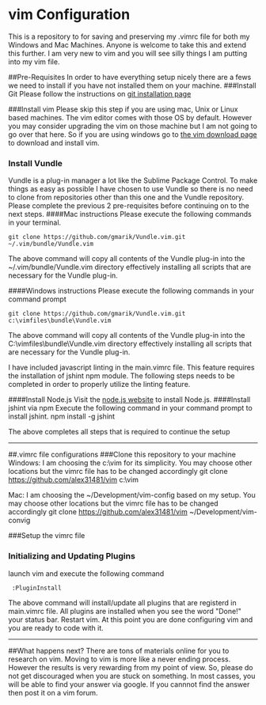 # vim Configuration 
This is a repository to for saving and preserving my .vimrc file for both my Windows and Mac Machines. Anyone is welcome to take this and extend this further. I am very new to vim and you will see silly things I am putting into my vim file. 

##Pre-Requisites
In order to have everything setup nicely there are a fews we need to install if you have not installed them on your machine.
###Install Git
Please follow the instructions on [git installation page](http://git-scm.com/book/en/v2/Getting-Started-Installing-Git) 

###Install vim
Please skip this step if you are using mac, Unix or Linux based machines. The vim editor comes with those OS by default. However you may consider upgrading the vim on those machine but I am not going to go over that here. So if you are using windows go to [the vim download page](http://www.vim.org/download.php) to download and install vim.


### Install Vundle 
Vundle is a plug-in manager a lot like the Sublime Package Control. To make things as easy as possible I have chosen to use Vundle so there is no need to clone from repositories other than this one and the Vundle repository. Please complete the previous 2 pre-requisites before continuing on to the next steps.
####Mac instructions
Please execute the following commands in your terminal. 

    git clone https://github.com/gmarik/Vundle.vim.git ~/.vim/bundle/Vundle.vim
The above command will copy all contents of the Vundle plug-in into the ~/.vim/bundle/Vundle.vim directory effectively installing all scripts that are necessary for the Vundle plug-in.

####Windows instructions
Please execute the following commands in your command prompt

    git clone https://github.com/gmarik/Vundle.vim.git c:\vimfiles\bundle\Vundle.vim

The above command will copy all contents of the Vundle plug-in into the C:\vimfiles\bundle\Vundle.vim directory effectively installing all scripts that are necessary for the Vundle plug-in.


I have included javascript linting in the main.vimrc file. This feature requires the installation of jshint npm module. The following steps needs to be completed in order to properly utilize the linting feature.

####Install Node.js
Visit the [node.js website](http://nodejs.org) to install Node.js.
####Install jshint via npm
Execute the following command in your command prompt to install jshint.
    npm install -g jshint


The above completes all steps that is required to continue the setup
______
##.vimrc file configurations 
###Clone this repository to your machine
Windows: I am choosing the c:\vim for its simplicity. You may choose other locations but the vimrc file has to be changed accordingly 
    git clone https://github.com/alex31481/vim c:\vim
    
Mac: I am choosing the ~/Development/vim-config based on my setup. You may choose other locations but the vimrc file has to be changed accordingly 
    git clone https://github.com/alex31481/vim ~/Development/vim-convig 

###Setup the vimrc file


### Initializing and Updating Plugins

launch vim and execute the following command

     :PluginInstall

The above command will install/update all plugins that are registerd in main.vimrc file. All plugins are installed when you see the word "Done!" your status bar. Restart vim. At this point you are done configuring vim and you are ready to code with it. 


______
##What happens next?
There are tons of materials online for you to research on vim. Moving to vim is more like a never ending process. However the results is very rewarding from my point of view. So, please do not get discouraged when you are stuck on something. In most casses, you will be able to find your answer via google. If you cannnot find the answer
then post it on a vim forum.


